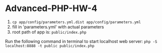 # Advanced-PHP-HW-4

1. `cp app/config/parameters.yml.dist app/config/parameters.yml`
2. fill in 'parameters.yml' with actual parameters
3. root path of app is: `public/index.php`

Run the following command in terminal to start localhost web server:
`php -S localhost:8888 -t public public/index.php`
